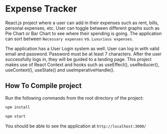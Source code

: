 # Expense Tracker
React.js project where a user can add in their expenses such as rent, bills, personal expenses, etc. User can toggle between different graphs such as Pie Chart or Bar Chart to see where their spending is going. The application can sort between `Necessary expenses` vs. `Luxurious expenses`. <br/>

The application has a User Login system as well. User can log in with valid email and password. Password must be at least 7 characters. After the user successfully logs in, they will be guided to a landing page. This project makes use of React Context and hooks such as useEffect(), useReducer(), useContext(), useState() and useImperativeHandle().

## How To Compile project
Run the following commands from the root directory of the project:
```bash
npm install
```
```bash
npm start
```
You should be able to see the application at `http://localhost:3000/`